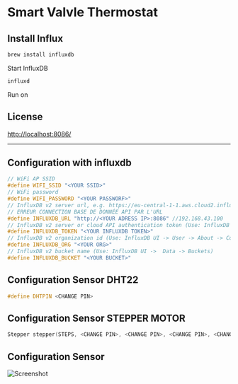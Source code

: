 # Smart Valvle Thermostat

## Install Influx
``` bash
brew install influxdb
```
Start InfluxDB
``` bash
influxd
```
Run on
## License
[http://localhost:8086/](http://localhost:8086/)

--------------------------------

## Configuration with influxdb
``` ino
// WiFi AP SSID
#define WIFI_SSID "<YOUR SSID>"
// WiFi password
#define WIFI_PASSWORD "<YOUR PASSWORF>"
// InfluxDB v2 server url, e.g. https://eu-central-1-1.aws.cloud2.influxdata.com (Use: InfluxDB UI -> Load Data -> Client Libraries)
// ERREUR CONNECTION BASE DE DONNÉE API PAR L'URL
#define INFLUXDB_URL "http://<YOUR ADRESS IP>:8086" //192.168.43.100
// InfluxDB v2 server or cloud API authentication token (Use: InfluxDB UI -> Data -> Tokens -> <select token>)
#define INFLUXDB_TOKEN "<YOUR INFLUXDB TOKEN>"
// InfluxDB v2 organization id (Use: InfluxDB UI -> User -> About -> Common Ids )
#define INFLUXDB_ORG "<YOUR ORG>"
// InfluxDB v2 bucket name (Use: InfluxDB UI ->  Data -> Buckets)
#define INFLUXDB_BUCKET "<YOUR BUCKET>"
```

## Configuration Sensor DHT22
``` ino
#define DHTPIN <CHANGE PIN>
```

## Configuration Sensor STEPPER MOTOR
``` ino
Stepper stepper(STEPS, <CHANGE PIN>, <CHANGE PIN>, <CHANGE PIN>, <CHANGE PIN>);
```

## Configuration Sensor
![Screenshot](shema.png)




